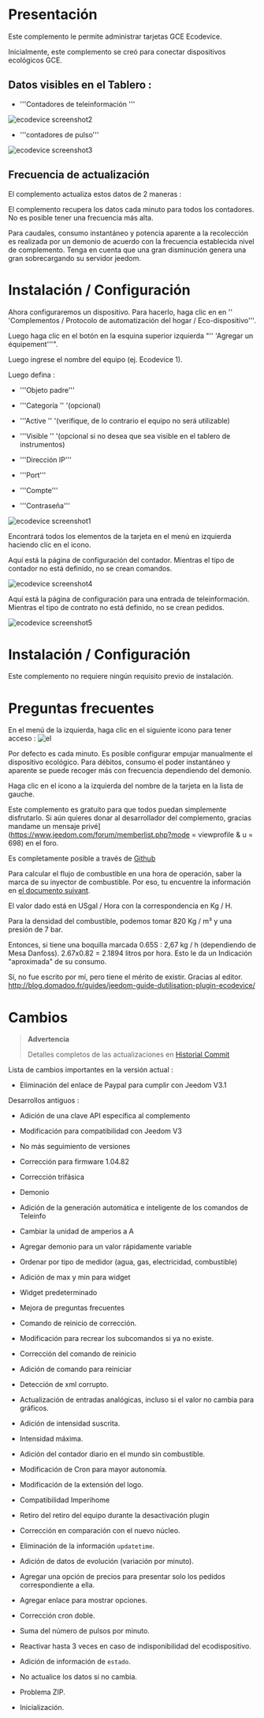 Presentación 
============

Este complemento le permite administrar tarjetas GCE Ecodevice.

Inicialmente, este complemento se creó para conectar dispositivos ecológicos GCE.

Datos visibles en el Tablero : 
-----------------------------------

-   '''Contadores de teleinformación '''

![ecodevice screenshot2](./images/ecodevice_screenshot2.jpg)

-   '''contadores de pulso'''

![ecodevice screenshot3](./images/ecodevice_screenshot3.jpg)

Frecuencia de actualización 
-----------------------------

El complemento actualiza estos datos de 2 maneras :

El complemento recupera los datos cada minuto para todos
los contadores. No es posible tener una frecuencia más alta.

Para caudales, consumo instantáneo y potencia aparente a
la recolección es realizada por un demonio de acuerdo con la frecuencia establecida
nivel de complemento. Tenga en cuenta que una gran disminución genera una gran
sobrecargando su servidor jeedom.

Instalación / Configuración 
========================

Ahora configuraremos un dispositivo. Para hacerlo, haga clic en
en '' 'Complementos / Protocolo de automatización del hogar / Eco-dispositivo'''.

Luego haga clic en el botón en la esquina superior izquierda "'' 'Agregar un
équipement'''".

Luego ingrese el nombre del equipo (ej. Ecodevice 1).

Luego defina :

-   '''Objeto padre'''

-   '''Categoría '' '(opcional)

-   '''Active '' '(verifique, de lo contrario el equipo no será utilizable)

-   '''Visible '' '(opcional si no desea que sea visible en
    el tablero de instrumentos)

-   '''Dirección IP'''

-   '''Port'''

-   '''Compte'''

-   '''Contraseña'''

![ecodevice screenshot1](./images/ecodevice_screenshot1.jpg)

Encontrará todos los elementos de la tarjeta en el menú en
izquierda haciendo clic en el icono.

Aquí está la página de configuración del contador. Mientras el tipo de contador
no está definido, no se crean comandos.

![ecodevice screenshot4](./images/ecodevice_screenshot4.jpg)

Aquí está la página de configuración para una entrada de teleinformación. Mientras el
tipo de contrato no está definido, no se crean pedidos.

![ecodevice screenshot5](./images/ecodevice_screenshot5.jpg)

Instalación / Configuración 
========================

Este complemento no requiere ningún requisito previo de instalación.

Preguntas frecuentes 
===

En el menú de la izquierda, haga clic en el siguiente icono para tener
acceso : ![el](./images/acces_sous_indicateur.jpg)

Por defecto es cada minuto. Es posible configurar
empujar manualmente el dispositivo ecológico. Para débitos, consumo
el poder instantáneo y aparente se puede recoger más
con frecuencia dependiendo del demonio.

Haga clic en el icono a la izquierda del nombre de la tarjeta en la lista de
gauche.

Este complemento es gratuito para que todos puedan simplemente disfrutarlo. Si
aún quieres donar al desarrollador del complemento, gracias
mandame un mensaje
privé](https://www.jeedom.com/forum/memberlist.php?mode = viewprofile & u = 698)
en el foro.

Es completamente posible a través de
[Github](https://github.com/guenneguezt/plugin-ecodevice)

Para calcular el flujo de combustible en una hora de operación,
saber la marca de su inyector de combustible. Por eso, tu
encuentre la información en [el documento
suivant](http://fr.cd.danfoss.com/PCMPDF/DKBDPD060A204.pdf).

El valor dado está en USgal / Hora con la correspondencia en Kg / H.

Para la densidad del combustible, podemos tomar 820 Kg / m³ y una presión de 7
bar.

Entonces, si tiene una boquilla marcada 0.65S : 2,67 kg / h (dependiendo de
Mesa Danfoss). 2.67x0.82 = 2.1894 litros por hora. Esto le da un
Indicación "aproximada" de su consumo.

Sí, no fue escrito por mí, pero tiene el mérito de existir.
Gracias al editor.
<http://blog.domadoo.fr/guides/jeedom-guide-dutilisation-plugin-ecodevice/>

Cambios 
=========

> **Advertencia**
>
> Detalles completos de las actualizaciones en [Historial
> Commit](https://github.com/guenneguezt/plugin-ecodevice/commits/master)

Lista de cambios importantes en la versión actual :

-   Eliminación del enlace de Paypal para cumplir con Jeedom V3.1

Desarrollos antiguos :

-   Adición de una clave API específica al complemento

-   Modificación para compatibilidad con Jeedom V3

-   No más seguimiento de versiones

-   Corrección para firmware 1.04.82

-   Corrección trifásica

-   Demonio

-   Adición de la generación automática e inteligente de los comandos de
    Teleinfo

-   Cambiar la unidad de amperios a A

-   Agregar demonio para un valor rápidamente variable

-   Ordenar por tipo de medidor (agua, gas, electricidad, combustible)

-   Adición de max y min para widget

-   Widget predeterminado

-   Mejora de preguntas frecuentes

-   Comando de reinicio de corrección.

-   Modificación para recrear los subcomandos si
    ya no existe.

-   Corrección del comando de reinicio

-   Adición de comando para reiniciar

-   Detección de xml corrupto.

-   Actualización de entradas analógicas, incluso si el valor no cambia
    para gráficos.

-   Adición de intensidad suscrita.

-   Intensidad máxima.

-   Adición del contador diario en el mundo sin combustible.

-   Modificación de Cron para mayor autonomía.

-   Modificación de la extensión del logo.

-   Compatibilidad Imperihome

-   Retiro del retiro del equipo durante la desactivación
    plugin

-   Corrección en comparación con el nuevo núcleo.

-   Eliminación de la información `updatetime`.

-   Adición de datos de evolución (variación por minuto).

-   Agregar una opción de precios para presentar solo los pedidos
    correspondiente a ella.

-   Agregar enlace para mostrar opciones.

-   Corrección cron doble.

-   Suma del número de pulsos por minuto.

-   Reactivar hasta 3 veces en caso de indisponibilidad
    del ecodispositivo.

-   Adición de información de `estado`.

-   No actualice los datos si no cambia.

-   Problema ZIP.

-   Inicialización.


